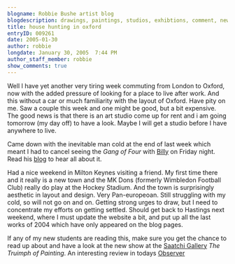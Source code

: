 ```yaml
---
blogname: Robbie Bushe artist blog
blogdescription: drawings, paintings, studios, exhibtions, comment, news as they happen to Robbie Bushe
title: house hunting in oxford
entryID: 009261
date: 2005-01-30
author: robbie
longdate: January 30, 2005  7:44 PM
author_staff_member: robbie
show_comments: true
---
```


<p>Well I have yet another very tiring week commuting from London to Oxford, now with the added pressure of looking for a place to live after work. And this without a car or much familiarity with the layout of Oxford. Have pity on me. Saw a couple this week and one might be good, but a bit expensive. The good news is that there is an art studio come up for rent and i am going tomorrow (my day off) to have a look. Maybe I will get a studio before I have anywhere to live. </p>

<p>Came down with the inevitable man cold at the end of last week which meant I had to cancel seeing the <em>Gang of Four</em> with <a href="http://blogs.pumpernickle.net/billy/">Billy</a> on Friday night. Read his <a href="http://blogs.pumpernickle.net/billy/">blog</a> to hear all about it.</p>

<p>Had a nice weekend in Milton Keynes visiting a friend. My first time there and it really is a new town and the MK Dons (formerly Wimbledon Football Club) really do play at the Hockey Stadium. And the town is surprisingly aesthetic in layout and design. Very Pan-europeoan. Still struggling with my cold, so will not go on and on. Getting strong urges to draw, but I need to concentrate my efforts on getting settled. Should get back to Hastings next weekend, where I must update the website a bit, and put up all the last works of 2004 which have only appeared on the blog pages.</p>

<p>If any of my new students are reading this, make sure you get the chance to read up about and have a look at the new show at the <a href="http://www.saatchi-gallery.co.uk/">Saatchi Gallery</a>  <em>The Truimph of Painting</em>. An interesting review in todays <a href="http://observer.guardian.co.uk/review/story/0,6903,1401551,00.html">Observer</a></p>

